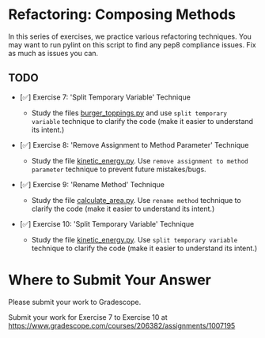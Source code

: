 # Refactoring: Composing Methods

In this series of exercises, we practice various refactoring techniques. You may want to run pylint on this script to find any pep8 compliance issues. Fix as much as issues you can.

## TODO
- [✅] Exercise 7: 'Split Temporary Variable' Technique
  - Study the files [burger_toppings.py](burger_toppings.py) and use `split temporary variable` technique to clarify the code (make it easier to understand its intent.)

- [✅] Exercise 8: 'Remove Assignment to Method Parameter' Technique
  - Study the file [kinetic_energy.py](kinetic_energy.py). Use `remove assignment to method parameter` technique to prevent future mistakes/bugs.

- [✅] Exercise 9: 'Rename Method' Technique
  - Study the file [calculate_area.py](calculate_area.py). Use `rename method` technique to clarify the code (make it easier to understand its intent.)

- [✅] Exercise 10: 'Split Temporary Variable' Technique
  - Study the file [kinetic_energy.py](kinetic_energy.py). Use `split temporary variable` technique to clarify the code (make it easier to understand its intent.)

# Where to Submit Your Answer

Please submit your work to Gradescope.

Submit your work for Exercise 7 to Exercise 10 at https://www.gradescope.com/courses/206382/assignments/1007195